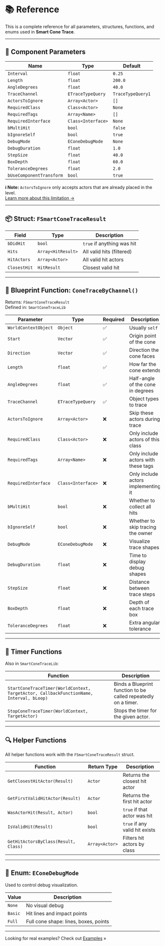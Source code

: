 # 📚 Reference

This is a complete reference for all parameters, structures, functions, and enums used in **Smart Cone Trace**.

---

## 🧱 Component Parameters

| Name                     | Type                   | Default     |
|--------------------------|------------------------|-------------|
| `Interval`               | `float`                | `0.25`      |
| `Length`                 | `float`                | `200.0`     |
| `AngleDegrees`           | `float`                | `40.0`      |
| `TraceChannel`           | `ETraceTypeQuery`      | `TraceTypeQuery1` |
| `ActorsToIgnore`         | `Array<Actor>`         | `[]`        |
| `RequiredClass`          | `Class<Actor>`         | `None`      |
| `RequiredTags`           | `Array<Name>`          | `[]`        |
| `RequiredInterface`      | `Class<Interface>`     | `None`      |
| `bMultiHit`              | `bool`                 | `false`     |
| `bIgnoreSelf`            | `bool`                 | `true`      |
| `DebugMode`              | `EConeDebugMode`       | `None`      |
| `DebugDuration`          | `float`                | `1.0`       |
| `StepSize`               | `float`                | `40.0`      |
| `BoxDepth`               | `float`                | `60.0`      |
| `ToleranceDegrees`       | `float`                | `2.0`       |
| `bUseComponentTransform` | `bool`                 | `true`      |

**ℹ️ Note:** `ActorsToIgnore` only accepts actors that are already placed in the level.  
[Learn more about this limitation →](usage.md#i-about-actorstoignore)

---

## 📦 Struct: `FSmartConeTraceResult`

| Field         | Type               | Description                         |
|---------------|--------------------|-------------------------------------|
| `bDidHit`     | `bool`             | `true` if anything was hit          |
| `Hits`        | `Array<HitResult>` | All valid hits (filtered)           |
| `HitActors`   | `Array<Actor>`     | All valid hit actors                |
| `ClosestHit`  | `HitResult`        | Closest valid hit                   |

---

## 🧰 Blueprint Function: `ConeTraceByChannel()`

Returns: `FSmartConeTraceResult`  
Defined in: `SmartConeTraceLib`

| Parameter             | Type                    | Required | Description                         |
|-----------------------|-------------------------|----------|-------------------------------------|
| `WorldContextObject`  | `Object`                | ✅       | Usually `self`                      |
| `Start`               | `Vector`                | ✅       | Origin point of the cone            |
| `Direction`           | `Vector`                | ✅       | Direction the cone faces            |
| `Length`              | `float`                 | ✅       | How far the cone extends            |
| `AngleDegrees`        | `float`                 | ✅       | Half-angle of the cone in degrees   |
| `TraceChannel`        | `ETraceTypeQuery`       | ✅       | Object types to trace               |
| `ActorsToIgnore`      | `Array<Actor>`          | ❌       | Skip these actors during trace      |
| `RequiredClass`       | `Class<Actor>`          | ❌       | Only include actors of this class   |
| `RequiredTags`        | `Array<Name>`           | ❌       | Only include actors with these tags |
| `RequiredInterface`   | `Class<Interface>`      | ❌       | Only include actors implementing it |
| `bMultiHit`           | `bool`                  | ❌       | Whether to collect all hits         |
| `bIgnoreSelf`         | `bool`                  | ❌       | Whether to skip tracing the owner   |
| `DebugMode`           | `EConeDebugMode`        | ❌       | Visualize trace shapes              |
| `DebugDuration`       | `float`                 | ❌       | Time to display debug shapes        |
| `StepSize`            | `float`                 | ❌       | Distance between trace steps        |
| `BoxDepth`            | `float`                 | ❌       | Depth of each trace box             |
| `ToleranceDegrees`    | `float`                 | ❌       | Extra angular tolerance             |

---

## 🔁 Timer Functions

Also in `SmartConeTraceLib`:

| Function | Description |
|---------|-------------|
| `StartConeTraceTimer(WorldContext, TargetActor, CallbackFunctionName, Interval, bLoop)` | Binds a Blueprint function to be called repeatedly on a timer. |
| `StopConeTraceTimer(WorldContext, TargetActor)` | Stops the timer for the given actor. |

---

## 🔍 Helper Functions

All helper functions work with the `FSmartConeTraceResult` struct.

| Function                          | Return Type     | Description                        |
|-----------------------------------|------------------|------------------------------------|
| `GetClosestHitActor(Result)`      | `Actor`          | Returns the closest hit actor      |
| `GetFirstValidHitActor(Result)`   | `Actor`          | Returns the first hit actor        |
| `WasActorHit(Result, Actor)`      | `bool`           | `true` if that actor was hit       |
| `IsValidHit(Result)`              | `bool`           | `true` if any valid hit exists     |
| `GetHitActorsByClass(Result, Class)` | `Array<Actor>` | Filters hit actors by class        |

---

## 🧾 Enum: `EConeDebugMode`

Used to control debug visualization.

| Value     | Description                               |
|-----------|-------------------------------------------|
| `None`    | No visual debug                           |
| `Basic`   | Hit lines and impact points               |
| `Full`    | Full cone shape: lines, boxes, points     |

---

Looking for real examples? Check out [Examples](examples.md) »
